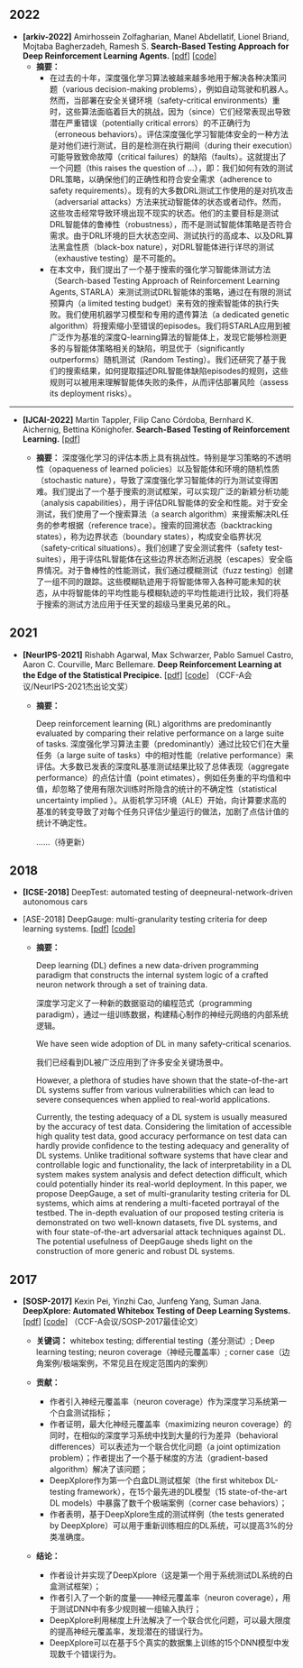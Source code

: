## 2022

- **[arkiv-2022]** Amirhossein Zolfagharian, Manel Abdellatif, Lionel Briand, Mojtaba Bagherzadeh, Ramesh S. **Search-Based Testing Approach for Deep Reinforcement Learning Agents.** [[pdf](https://arxiv.org/abs/2206.07813)] [[code](https://github.com/amirhosseinzlf/STARLA)]
  - **摘要：**
    - 在过去的十年，深度强化学习算法被越来越多地用于解决各种决策问题（various decision-making problems），例如自动驾驶和机器人。然而，当部署在安全关键环境（safety-critical environments）重时，这些算法面临着巨大的挑战，因为（since）它们经常表现出导致潜在严重错误（potentially critical errors）的不正确行为（erroneous behaviors）。评估深度强化学习智能体安全的一种方法是对他们进行测试，目的是检测在执行期间（during their execution）可能导致致命故障（critical failures）的缺陷（faults）。这就提出了一个问题（this raises the question of …），即：我们如何有效的测试DRL策略，以确保他们的正确性和符合安全需求（adherence to safety requirements）。现有的大多数DRL测试工作使用的是对抗攻击（adversarial attacks）方法来扰动智能体的状态或者动作。然而，这些攻击经常导致环境出现不现实的状态。他们的主要目标是测试DRL智能体的鲁棒性（robustness），而不是测试智能体策略是否符合需求。由于DRL环境的巨大状态空间、测试执行的高成本、以及DRL算法黑盒性质（black-box nature），对DRL智能体进行详尽的测试（exhaustive testing）是不可能的。
    - 在本文中，我们提出了一个基于搜索的强化学习智能体测试方法（Search-based Testing Approach of Reinforcement Learning Agents, STARLA）来测试测试DRL智能体的策略，通过在有限的测试预算内（a limited testing budget）来有效的搜索智能体的执行失败。我们使用机器学习模型和专用的遗传算法（a dedicated genetic algorithm）将搜索缩小至错误的episodes。我们将STARLA应用到被广泛作为基准的深度Q-learning算法的智能体上，发现它能够检测更多的与智能体策略相关的缺陷，明显优于（significantly outperforms）随机测试（Random Testing）。我们还研究了基于我们的搜索结果，如何提取描述DRL智能体缺陷episodes的规则，这些规则可以被用来理解智能体失败的条件，从而评估部署风险（assess its deployment risks）。

---

- **[IJCAI-2022]** Martin Tappler, Filip Cano Córdoba, Bernhard K. Aichernig, Bettina Könighofer. **Search-Based Testing of Reinforcement Learning.** [[pdf](https://arxiv.org/abs/2205.04887)]

  - **摘要：**
    深度强化学习的评估本质上具有挑战性。特别是学习策略的不透明性（opaqueness of learned policies）以及智能体和环境的随机性质（stochastic nature），导致了深度强化学习智能体的行为测试变得困难。我们提出了一个基于搜索的测试框架，可以实现广泛的新颖分析功能（analysis capabilities），用于评估DRL智能体的安全和性能。对于安全测试，我们使用了一个搜索算法（a search algorithm）来搜索解决RL任务的参考根据（reference trace）。搜索的回溯状态（backtracking states），称为边界状态（boundary states），构成安全临界状况（safety-critical situations）。我们创建了安全测试套件（safety test-suites），用于评估RL智能体在这些边界状态附近逃脱（escapes）安全临界情况。对于鲁棒性的性能测试，我们通过模糊测试（fuzz testing）创建了一组不同的跟踪。这些模糊轨迹用于将智能体带入各种可能未知的状态，从中将智能体的平均性能与模糊轨迹的平均性能进行比较，我们将基于搜索的测试方法应用于任天堂的超级马里奥兄弟的RL。

## 2021

- **[NeurIPS-2021]** Rishabh Agarwal, Max Schwarzer, Pablo Samuel Castro, Aaron C. Courville, Marc Bellemare. **Deep Reinforcement Learning at the Edge of the Statistical Precipice.** [[pdf](https://proceedings.neurips.cc/paper/2021/hash/f514cec81cb148559cf475e7426eed5e-Abstract.html)] [[code](https://github.com/google-research/rliable)] （CCF-A会议/NeurIPS-2021杰出论文奖）

  - **摘要：**

    Deep reinforcement learning (RL) algorithms are predominantly evaluated by comparing their relative performance on a large suite of tasks. 深度强化学习算法主要（predominantly）通过比较它们在大量任务（a large suite of tasks）中的相对性能（relative performance）来评估。大多数已发表的深度RL基准测试结果比较了总体表现（aggregate performance）的点估计值（point etimates），例如任务重的平均值和中值，却忽略了使用有限次训练时所隐含的统计的不确定性（statistical uncertainty implied ）。从街机学习环境（ALE）开始，向计算要求高的基准的转变导致了对每个任务只评估少量运行的做法，加剧了点估计值的统计不确定性。

    ……（待更新）



## 2018

- **[ICSE-2018]** DeepTest: automated testing of deepneural-network-driven autonomous cars



- [ASE-2018] DeepGauge: multi-granularity testing criteria for deep learning systems. [[pdf](https://dl.acm.org/doi/abs/10.1145/3238147.3238202)] [[code](https://deepgauge.github.io/)]

  - **摘要：**

    Deep learning (DL) defines a new data-driven programming paradigm that constructs the internal system logic of a crafted neuron network through a set of training data. 

    深度学习定义了一种新的数据驱动的编程范式（programming paradigm），通过一组训练数据，构建精心制作的神经元网络的内部系统逻辑。

    We have seen wide adoption of DL in many safety-critical scenarios. 

    我们已经看到DL被广泛应用到了许多安全关键场景中。

    However, a plethora of studies have shown that the state-of-the-art DL systems suffer from various vulnerabilities which can lead to severe consequences when applied to real-world applications. 

    

    Currently, the testing adequacy of a DL system is usually measured by the accuracy of test data. Considering the limitation of accessible high quality test data, good accuracy performance on test data can hardly provide confidence to the testing adequacy and generality of DL systems. Unlike traditional software systems that have clear and controllable logic and functionality, the lack of interpretability in a DL system makes system analysis and defect detection difficult, which could potentially hinder its real-world deployment. In this paper, we propose DeepGauge, a set of multi-granularity testing criteria for DL systems, which aims at rendering a multi-faceted portrayal of the testbed. The in-depth evaluation of our proposed testing criteria is demonstrated on two well-known datasets, five DL systems, and with four state-of-the-art adversarial attack techniques against DL. The potential usefulness of DeepGauge sheds light on the construction of more generic and robust DL systems.

## 2017

- **[SOSP-2017]** Kexin Pei, Yinzhi Cao, Junfeng Yang, Suman Jana. **DeepXplore: Automated Whitebox Testing of Deep Learning Systems.** [[pdf](https://arxiv.org/abs/1705.06640)] [[code](https://github.com/peikexin9/deepxplore)] （CCF-A会议/SOSP-2017最佳论文）
  - **关键词：**
    whitebox testing; differential testing（差分测试）; Deep learning testing; neuron coverage（神经元覆盖率）; corner case（边角案例/极端案例，不常见且在规定范围内的案例）
  - **贡献：**

    - 作者引入神经元覆盖率（neuron coverage）作为深度学习系统第一个白盒测试指标；
    - 作者证明，最大化神经元覆盖率（maximizing neuron coverage）的同时，在相似的深度学习系统中找到大量的行为差异（behavioral differences）可以表述为一个联合优化问题（a joint optimization problem）；作者提出了一个基于梯度的方法（gradient-based algorithm）解决了该问题；
    - DeepXplore作为第一个白盒DL测试框架（the first whitebox DL-testing framework），在15个最先进的DL模型（15 state-of-the-art DL models）中暴露了数千个极端案例（corner case behaviors）；
    - 作者表明，基于DeepXplore生成的测试样例（the tests generated by DeepXplore）可以用于重新训练相应的DL系统，可以提高3%的分类准确度。
  - **结论：**
    - 作者设计并实现了DeepXplore（这是第一个用于系统测试DL系统的白盒测试框架）；
    - 作者引入了一个新的度量——神经元覆盖率（neuron coverage），用于测试DNN中有多少规则被一组输入执行；
    - DeepXplore利用梯度上升法解决了一个联合优化问题，可以最大限度的提高神经元覆盖率，发现潜在的错误行为。
    - DeepXplore可以在基于5个真实的数据集上训练的15个DNN模型中发现数千个错误行为。















